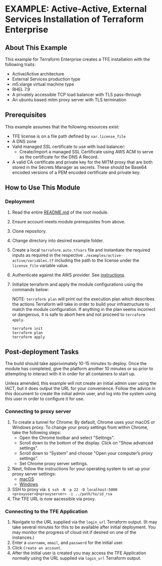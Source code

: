 # EXAMPLE: Active-Active, External Services Installation of Terraform Enterprise

## About This Example

This example for Terraform Enterprise creates a TFE installation with the following traits:

-  Active/Active architecture
-  External Services production type
-  m5.xlarge virtual machine type
-  RHEL 7.9
-  A privately accessible TCP load balancer with TLS pass-through
-  An ubuntu based mitm proxy server with TLS termination 

## Prerequisites

This example assumes that the following resources exist:

- TFE license is on a file path defined by `var.license_file` 
- A DNS zone
- Valid managed SSL certificate to use with load balancer:
  - Create/Import a managed SSL Certificate using AWS ACM to serve as the certificate for the DNS A Record.
- A valid CA certificate and private key for the MITM proxy that are both stored in the Secrets Manager as secrets. These should be Base64 encoded versions of a PEM encoded certificate and private key.

## How to Use This Module

### Deployment

 1. Read the entire [README.md](../../README.md) of the root module.
 2. Ensure account meets module prerequisites from above.
 3. Clone repository.
 4. Change directory into desired example folder.
 5. Create a local `terraform.auto.tfvars` file and instantiate the required inputs as required in the respective `./examples/active-active/variables.tf` including the path to the license under the `license_file` variable value.
 6. Authenticate against the AWS provider. See [instructions](https://registry.terraform.io/providers/hashicorp/aws/latest/docs#authentication-and-configuration).
 7. Initialize terraform and apply the module configurations using the commands below:

    NOTE: `terraform plan` will print out the execution plan which describes the actions Terraform will take in order to build your infrastructure to match the module configuration. If anything in the plan seems incorrect or dangerous, it is safe to abort here and not proceed to `terraform apply`.

    ```
    terraform init
    terraform plan
    terraform apply
    ```

## Post-deployment Tasks

The build should take approximately 10-15 minutes to deploy. Once the module has completed, give the platform another 10 minutes or so prior to attempting to interact with it in order for all containers to start up.

Unless amended, this example will not create an initial admin user using the IACT, but it does output the URL for your convenience. Follow the advice in this document to create the initial admin user, and log into the system using this user in order to configure it for use.

### Connecting to proxy server

1. To create a tunnel for Chrome:
   By default, Chrome uses your macOS or Windows proxy. To change your proxy settings from within Chrome, take the following steps: 
   - Open the Chrome toolbar and select "Settings".
   - Scroll down to the bottom of the display. Click on "Show advanced settings".
   - Scroll down to “System” and choose "Open your computer’s proxy settings".
   - Set Chrome proxy server settings.
2. Next, follow the instructions for your operating system to set up your proxy server settings:
   - [macOS](https://support.apple.com/en-ca/guide/mac-help/mchlp2591/mac)
   - [Windows](https://www.dummies.com/article/technology/computers/operating-systems/windows/windows-10/how-to-set-up-a-proxy-in-windows-10-140262/#tab2)
3. SSH to proxy via: `$ ssh -N -p 22 -D localhost:5000 <proxyuser>@<proxyserver> -i ../path/to/id_rsa`
4. The TFE URL is now aacessible via proxy.

### Connecting to the TFE Application

1. Navigate to the URL supplied via the `login_url` Terraform output. (It may take several minutes for this to be available after initial deployment. You may monitor the progress of cloud init if desired on one of the instances.)
2. Enter a `username`, `email`, and `password` for the initial user.
3. Click `Create an account`.
4. After the initial user is created you may access the TFE Application normally using the URL supplied via `login_url` Terraform output.
